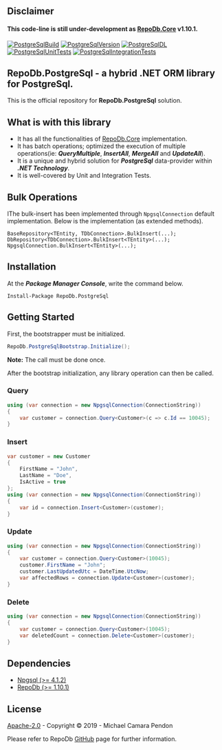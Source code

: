## Disclaimer

#### This code-line is still under-development as [RepoDb.Core](https://github.com/mikependon/RepoDb/tree/master/RepoDb.Core) v1.10.1.

[![PostgreSqlBuild](https://img.shields.io/appveyor/ci/mikependon/repodb-6adn4?style=flat-square)](https://ci.appveyor.com/project/mikependon/repodb-6adn4)
[![PostgreSqlVersion](https://img.shields.io/nuget/v/RepoDb.PostgreSql?style=flat-square)](https://www.nuget.org/packages/RepoDb.PostgreSql)
[![PostgreSqlDL](https://img.shields.io/nuget/dt/repodb.postgresql?style=flat-square)](https://www.nuget.org/packages/RepoDb.PostgreSql)
[![PostgreSqlUnitTests](https://img.shields.io/appveyor/tests/mikependon/repodb-t2hy7?label=unit&style=flat-square)](https://ci.appveyor.com/project/mikependon/repodb-t2hy7/build/tests)
[![PostgreSqlIntegrationTests](https://img.shields.io/appveyor/tests/mikependon/repodb-o4t48?label=integration&style=flat-square)](https://ci.appveyor.com/project/mikependon/repodb-o4t48/build/tests)

## RepoDb.PostgreSql - a hybrid .NET ORM library for PostgreSql.

This is the official repository for **RepoDb.PostgreSql** solution.

## What is with this library

- It has all the functionalities of [RepoDb.Core](https://github.com/mikependon/RepoDb/tree/master/RepoDb.Core) implementation.
- It has batch operations; optimized the execution of multiple operations(ie: ***QueryMultiple***, ***InsertAll***, ***MergeAll*** and ***UpdateAll***).
- It is a unique and hybrid solution for ***PostgreSql*** data-provider within ***.NET Technology***.
- It is well-covered by Unit and Integration Tests.

## Bulk Operations 

IThe bulk-insert has been implemented through `NpgsqlConnection` default implementation. Below is the implementation (as extended methods).

```
BaseRepository<TEntity, TDbConnection>.BulkInsert(...);
DbRepository<TDbConnection>.BulkInsert<TEntity>(...);
NpgsqlConnection.BulkInsert<TEntity>(...);
```

## Installation

At the ***Package Manager Console***, write the command below.

```
Install-Package RepoDb.PostgreSql
```

## Getting Started

First, the bootstrapper must be initialized.

```csharp
RepoDb.PostgreSqlBootstrap.Initialize();
```

**Note:** The call must be done once.

After the bootstrap initialization, any library operation can then be called.

### Query

```csharp
using (var connection = new NpgsqlConnection(ConnectionString))
{
	var customer = connection.Query<Customer>(c => c.Id == 10045);
}
```

### Insert

```csharp
var customer = new Customer
{
	FirstName = "John",
	LastName = "Doe",
	IsActive = true
};
using (var connection = new NpgsqlConnection(ConnectionString))
{
	var id = connection.Insert<Customer>(customer);
}
```

### Update

```csharp
using (var connection = new NpgsqlConnection(ConnectionString))
{
	var customer = connection.Query<Customer>(10045);
	customer.FirstName = "John";
	customer.LastUpdatedUtc = DateTime.UtcNow;
	var affectedRows = connection.Update<Customer>(customer);
}
```

### Delete

```csharp
using (var connection = new NpgsqlConnection(ConnectionString))
{
	var customer = connection.Query<Customer>(10045);
	var deletedCount = connection.Delete<Customer>(customer);
}
```

## Dependencies

- [Npgsql (>= 4.1.2)](https://www.nuget.org/packages/Npgsql/)
- [RepoDb (>= 1.10.1)](https://www.nuget.org/packages/RepoDb.SqLite/)

## License

[Apache-2.0](http://apache.org/licenses/LICENSE-2.0.html) - Copyright © 2019 - Michael Camara Pendon

Please refer to RepoDb [GitHub](https://github.com/mikependon/RepoDb) page for further information.
